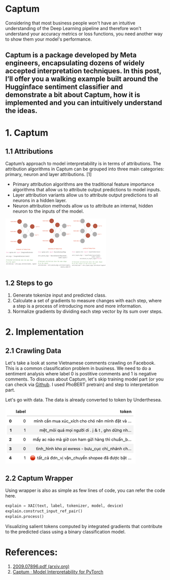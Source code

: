 # Captum
Considering that most business people won't have an intuitive understanding of the Deep Learning 
pipeline and therefore won't understand your accuracy metrics or loss functions, you need 
another way to show them your model's performance.

Captum is a package developed by Meta engineers, encapsulating dozens of widely accepted 
interpretation techniques. In this post, I’ll offer you a walking example built around the Hugginface 
sentiment classifier and demonstrate a bit about Captum, how it is implemented and 
you can intuitively understand the ideas.
---

# 1. Captum
## 1.1 Attributions
Captum’s approach to model interpretability is in terms of attributions. 
The attribution algorithms in Captum can be grouped into three main categories: primary, neuron and layer attributions. [1]

- Primary attribution algorithms are the traditional feature importance algorithms
that allow us to attribute output predictions to model inputs.
- Layer attribution variants allow us to attribute output predictions to all neurons in a hidden layer.
- Neuron attribution methods allow us to attribute an internal, hidden neuron
to the inputs of the model. 

![figure 1](media/captum_attributes.png)

## 1.2 Steps to go
1. Generate tokenize input and predicted class.
2. Calculate a set of gradients to measure changes with each step, where a step is a process of introducing more and more information.
3. Normalize gradients by dividing each step vector by its sum over steps. 

# 2. Implementation
## 2.1 Crawling Data
Let's take a look at some Vietnamese comments crawling on Facebook. This is a common classification problem in business.
We need to do a sentiment analysis where label 0 is postitive comments and  1 is negative comments.
To disscuss about Captum, let's skip training model part (or you can check via [Github](https://github.com/kevinkhang2909/ML-learning-journey/blob/main/nlp/transformers_learning/sentiment_phobert.ipynb).
I used PhoBERT pretrain) and step to interpretation part.

Let's go with data. The data is already converted to token by Underthesea.

![figure 1](media/fb_data.png)

## 2.2 Captum Wrapper
Using wrapper is also as simple as few lines of code, you can refer the code here.

```python
explain = XAI(text, label, tokenizer, model, device)
explain.construct_input_ref_pair()
explain.process()
```

Visualizing salient tokens computed by integrated gradients that contribute to the predicted class using a binary classification model.


# References:
1. [2009.07896.pdf (arxiv.org)](https://arxiv.org/pdf/2009.07896.pdf)
2. [Captum · Model Interpretability for PyTorch](https://captum.ai/tutorials/)
